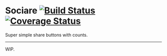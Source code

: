 # Sociare [![Build Status](https://travis-ci.org/Globobeet/sociare.svg?branch=master)](https://travis-ci.org/Globobeet/sociare) [![Coverage Status](https://coveralls.io/repos/Globobeet/sociare/badge.svg)](https://coveralls.io/r/Globobeet/sociare)
Super simple share buttons with counts.

---

WIP.
